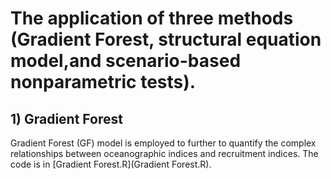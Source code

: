 # The application of three methods (Gradient Forest, structural equation model,and scenario-based nonparametric tests).
## 1) Gradient Forest
Gradient Forest (GF) model is employed to further to quantify the complex relationships between oceanographic indices and recruitment indices. 
The code is in [Gradient Forest.R](Gradient Forest.R).
